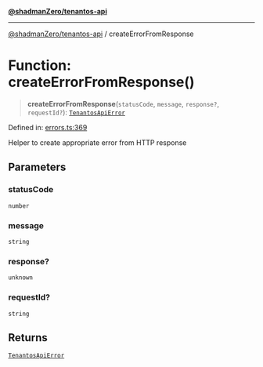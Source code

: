 [**@shadmanZero/tenantos-api**](../README.md)

***

[@shadmanZero/tenantos-api](../globals.md) / createErrorFromResponse

# Function: createErrorFromResponse()

> **createErrorFromResponse**(`statusCode`, `message`, `response?`, `requestId?`): [`TenantosApiError`](../classes/TenantosApiError.md)

Defined in: [errors.ts:369](https://github.com/shadmanZero/tenantos-api/blob/1519ecac4035082956b06ca1cf266b8ad4cc7904/src/errors.ts#L369)

Helper to create appropriate error from HTTP response

## Parameters

### statusCode

`number`

### message

`string`

### response?

`unknown`

### requestId?

`string`

## Returns

[`TenantosApiError`](../classes/TenantosApiError.md)
